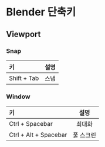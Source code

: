 # **Blender 단축키**
## **Viewport**
### Snap
|키|설명|
|:-|:-:|
|Shift + Tab|스냅|
### Window
|키|설명|
|:-|:-:|
|Ctrl + Spacebar|최대화|
|Ctrl + Alt + Spacebar|풀 스크린|